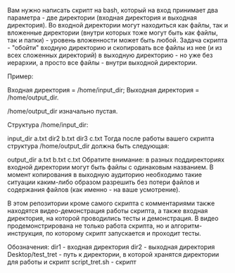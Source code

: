 Вам нужно написать скрипт на bash, который на вход принимает два параметра - две директории (входная директория и выходная директория). Во входной директории могут находиться как файлы, так и вложенные директории (внутри которых тоже могут быть как файлы, так и папки) - уровень вложенности может быть любой. Задача скрипта - "обойти" входную директорию и скопировать все файлы из нее (и из всех сложенных директорий) в выходную директорию - но уже без иерархии, а просто все файлы - внутри выходной директории.

Пример:

Входная директория = /home/input_dir; Выходная директория = /home/output_dir.

/home/output_dir изначально пустая.

Структура /home/input_dir:

input_dir
a.txt
dir2
b.txt
dir3
c.txt
Тогда после работы вашего скрипта структура /home/output_dir должна быть следующая:

output_dir
a.txt
b.txt
c.txt
Обратите внимание: в разных поддиректориях входной директории могут быть файлы с одинаковым названием. В момент копирования в выходную аудиторию необходимо такие ситуации каким-либо образом разрешить без потери файлов и содержания файлов (как именно - на ваше усмотрение).


В этом репозитории кроме самого скрипта с комментариями также находятся видео-демонстрация работы скрипта, а также входная директория, на которой проводились тесты и демонстрация.
В видео продемонстрирована не только работа скрипта, но и алгоритм-инструкция, по которому скрипт запускается и проходит тесты.

Обозначения:
dir1 - входная директория
dir2 - выходная директория
Desktop/test_tret - путь к директории, в которой хранятся директории для работы и скрипт
script_tret.sh - скрипт
